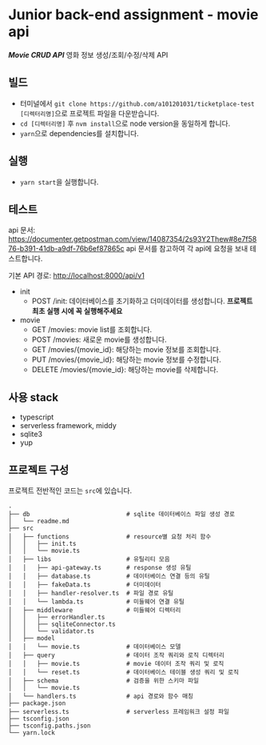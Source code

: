 # Junior back-end assignment - movie api

***Movie CRUD API***
영화 정보 생성/조회/수정/삭제 API

## 빌드

- 터미널에서 `git clone https://github.com/a101201031/ticketplace-test [디렉터리명]`으로 프로젝트 파일을 다운받습니다.
- `cd [디렉터리명]` 후 `nvm install`으로 node version을 동일하게 합니다.
- `yarn`으로 dependencies를 설치합니다.

## 실행

- `yarn start`을 실행합니다.

## 테스트

api 문서: <https://documenter.getpostman.com/view/14087354/2s93Y2Thew#8e7f5876-b391-41db-a9df-76b6ef87865c>
api 문서를 참고하여 각 api에 요청을 보내 테스트합니다.

기본 API 경로: <http://localhost:8000/api/v1>

- init
  - POST /init: 데이터베이스를 초기화하고 더미데이터를 생성합니다. **프로젝트 최초 실행 시에 꼭 실행해주세요**
- movie
  - GET /movies: movie list를 조회합니다.
  - POST /movies: 새로운 movie를 생성합니다.
  - GET /movies/{movie_id}: 해당하는 movie 정보를 조회합니다.
  - PUT /movies/{movie_id}: 해당하는 movie 정보를 수정합니다.
  - DELETE /movies/{movie_id}: 해당하는 movie를 삭제합니다.

## 사용 stack

- typescript
- serverless framework, middy
- sqlite3
- yup

## 프로젝트 구성

프로젝트 전반적인 코드는 `src`에 있습니다.

```
.
├── db                           # sqlite 데이터베이스 파일 생성 경로
│   └── readme.md
├── src
│   ├── functions                # resource별 요청 처리 함수
│   │   ├── init.ts
│   │   └── movie.ts
│   ├── libs                     # 유틸리티 모음
│   │   ├── api-gateway.ts       # response 생성 유틸 
│   │   ├── database.ts          # 데이터베이스 연결 등의 유틸
│   │   ├── fakeData.ts          # 더미데이터
│   │   ├── handler-resolver.ts  # 파일 경로 유틸
│   │   └── lambda.ts            # 미들웨어 연결 유틸
│   ├── middleware               # 미들웨어 디렉터리
│   │   ├── errorHandler.ts
│   │   ├── sqliteConnector.ts
│   │   └── validator.ts
│   ├── model
│   │   └── movie.ts             # 데이터베이스 모델
│   ├── query                    # 데이터 조작 쿼리와 로직 디렉터리
│   │   ├── movie.ts             # movie 데이터 조작 쿼리 및 로직
│   │   └── reset.ts             # 데이터베이스 테이블 생성 쿼리 및 로직
│   ├── schema                   # 검증을 위한 스키마 파일
│   │   └── movie.ts
│   └── handlers.ts              # api 경로와 함수 매칭
├── package.json
├── serverless.ts                # serverless 프레임워크 설정 파일
├── tsconfig.json
├── tsconfig.paths.json
└── yarn.lock
```
